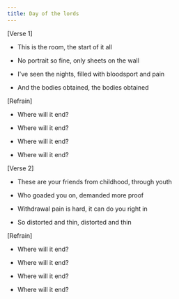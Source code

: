 ```yaml
---
title: Day of the lords
---
```


[Verse 1]

- This is the room, the start of it all

- No portrait so fine, only sheets on the wall

- I've seen the nights, filled with bloodsport and pain

- And the bodies obtained, the bodies obtained


[Refrain]

- Where will it end?

- Where will it end?

- Where will it end?

- Where will it end?


[Verse 2]

- These are your friends from childhood, through youth

- Who goaded you on, demanded more proof

- Withdrawal pain is hard, it can do you right in

- So distorted and thin, distorted and thin


[Refrain]

- Where will it end?

- Where will it end?

- Where will it end?

- Where will it end?
